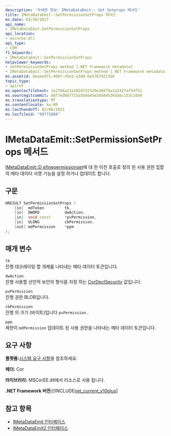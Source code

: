 ```yaml
---
description: '자세한 정보: IMetaDataEmit:: Set Setprops 메서드'
title: IMetaDataEmit::SetPermissionSetProps 메서드
ms.date: 03/30/2017
api_name:
- IMetaDataEmit.SetPermissionSetProps
api_location:
- mscoree.dll
api_type:
- COM
f1_keywords:
- IMetaDataEmit::SetPermissionSetProps
helpviewer_keywords:
- SetPermissionSetProps method [.NET Framework metadata]
- IMetaDataEmit::SetPermissionSetProps method [.NET Framework metadata]
ms.assetid: 8eaee971-40bf-45e2-a3d8-6e57674213b6
topic_type:
- apiref
ms.openlocfilehash: 1e2786a21a1024f32328e36878a1a2427af54f51
ms.sourcegitcommit: ddf7edb67715a5b9a45e3dd44536dabc153c1de0
ms.translationtype: MT
ms.contentlocale: ko-KR
ms.lasthandoff: 02/06/2021
ms.locfileid: "99771888"
---
```

# <a name="imetadataemitsetpermissionsetprops-method"></a>IMetaDataEmit::SetPermissionSetProps 메서드

[IMetaDataEmit::D efinepermissionset](imetadataemit-definepermissionset-method.md)에 대 한 이전 호출로 정의 된 사용 권한 집합의 메타 데이터 서명 기능을 설정 하거나 업데이트 합니다.  
  
## <a name="syntax"></a>구문  
  
```cpp  
HRESULT SetPermissionSetProps (
    [in]  mdToken         tk,
    [in]  DWORD           dwAction,
    [in]  void const      *pvPermission,
    [in]  ULONG           cbPermission,
    [out] mdPermission    *ppm
);  
```  
  
## <a name="parameters"></a>매개 변수  

 `tk`  
 진행 데코레이팅 할 개체를 나타내는 메타 데이터 토큰입니다.  
  
 `dwAction`  
 진행 사용할 선언적 보안의 형식을 지정 하는 [CorDeclSecurity](cordeclsecurity-enumeration.md) 값입니다.  
  
 `pvPermission`  
 진행 권한 BLOB입니다.  
  
 `cbPermission`  
 진행 의 크기 (바이트)입니다 `pvPermission` .  
  
 `ppm`  
 제한이 `mdPermission` 업데이트 된 사용 권한을 나타내는 메타 데이터 토큰입니다.  
  
## <a name="requirements"></a>요구 사항  

 **플랫폼:**[시스템 요구 사항](../../get-started/system-requirements.md)을 참조하세요.  
  
 **헤더:** Cor  
  
 **라이브러리:** MSCorEE.dll에서 리소스로 사용 됩니다.  
  
 **.NET Framework 버전:**[!INCLUDE[net_current_v10plus](../../../../includes/net-current-v10plus-md.md)]  
  
## <a name="see-also"></a>참고 항목

- [IMetaDataEmit 인터페이스](imetadataemit-interface.md)
- [IMetaDataEmit2 인터페이스](imetadataemit2-interface.md)
